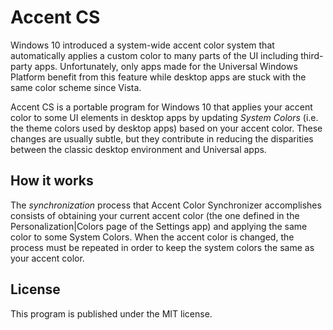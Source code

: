 # Accent CS
Windows 10 introduced a system-wide accent color system that automatically applies
a custom color to many parts of the UI including third-party apps. Unfortunately, only
apps made for the Universal Windows Platform benefit from this feature while desktop apps
are stuck with the same color scheme since Vista.

Accent CS is a portable program for Windows 10 that applies your accent color to 
some UI elements in desktop apps by updating *System Colors* (i.e. the theme colors used by desktop apps) 
based on your accent color. These changes are usually subtle, but they contribute in 
reducing the disparities between the classic desktop environment and Universal apps.

## How it works
The *synchronization* process that Accent Color Synchronizer accomplishes consists of obtaining
your current accent color (the one defined in the Personalization|Colors page of the Settings app)
and applying the same color to some System Colors. When the accent color is changed, the process
must be repeated in order to keep the system colors the same as your accent color.

## License
This program is published under the MIT license.
